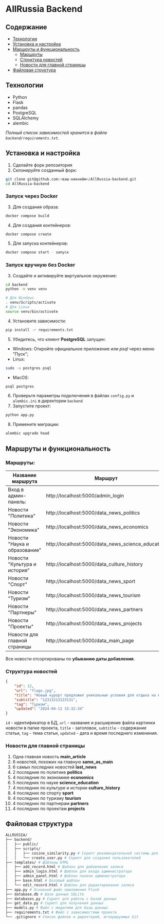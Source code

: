 # AllRussia Backend
## Содержание
- [Технологии](#технологии)
- [Установка и настройка](#установка-и-настройка)
- [Маршруты и функциональность](#маршруты-и-функциональность)
    - [Маршруты](#маршруты)
    - [Структура новостей](#структура-новостей)
    - [Новости для главной страницы](#новости-для-главной-страницы)
- [Файловая структура](#файловая-структура)

## Технологии
- Python
- Flask
- pandas
- PostgreSQL
- SQLAlchemy
- alembic


*Полный список зависимостей хранится в файле `backend/requirements.txt`.*

## Установка и настройка
1. Сделайте форк репозитория
2. Склонируйте созданный форк:
```bash
git clone git@github.com:<ваш-никнейм>/AllRussia-backend.git
cd AllRussia-backend
```
### Запуск через Docker
3. Для создания образа:
```bash
docker compose build
```
4. Для создания контейнеров:
```bash
docker compose create
```
5. Для запуска контейнеров:
```bash
docker compose start - запуск
```

### Запуск вручную без Docker
3. Cоздайте и активируйте виртуальное окружение:
```bash
cd backend
python -m venv venv

# Для Windows
. venv/Scripts/activate
# Для Linux
source venv/bin/activate 
```
4. Установите зависимости:
```bash
pip install -r requirements.txt
```
5. Убедитесь, что клиент **PostgreSQL** запущен:
- Windows: Откройте официальное приложение или *psql* через меню "Пуск";
- Linux: 
```bash
sudo -u postgres psql
```
- MacOS:
```bash
psql postgres
```
6. Проверьте параметры подключения в файлах `config.py` и `alembic.ini` в директории `backend`
7. Запустите проект:
```bash
python app.py
```
8. Примените миграции:
```bash
alembic upgrade head
```
## Маршруты и функциональность
### Маршруты:
| Название маршрута | Маршрут |
|------------|------------|
| Вход в админ-панель: |http://localhost:5000/admin_login |
| Новости "Политика" | http://localhost:5000/data_news_politics |
| Новости "Экономика" | http://localhost:5000/data_news_economics |
| Новости "Наука и образование" | http://localhost:5000/data_news_science_education |
| Новости "Культура и история" | http://localhost:5000/data_culture_history |
| Новости "Спорт" | http://localhost:5000/data_news_sport |
| Новости "Туризм" | http://localhost:5000/data_news_tourism |
| Новости "Партнеры" | http://localhost:5000/data_news_partners |
| Новости "Проекты" | http://localhost:5000/data_news_projects |
| Новости для главной страницы | http://localhost:5000/data_main_page |

Все новости отсортированы по **убыванию даты добавления**.

### Структура новостей
```json
{
    "id": 12,
    "url": "flags.jpg",
    "title": "Новый курорт предложил уникальные условия для отдыха на море",
    "subtitle": "12313213123131",
    "tag": "Туризм",
    "updated": "2024-04-11 15:32:34"
}
```
`id` - идентификатор в БД, `url` - название и расширение файла картинки новости в папке проекта, `title` - заголовок, `subtitle` - содержание статьи, `tag` - тема статьи, `updated` - дата и время последнего изменения.

### Новости для главной страницы
1. Одна главная новость **main_article**
2. 6 новостей, похожих на главную **same_as_main**
3. 6 самых последних новостей **last_news**
4. 2 последние по политике **politics**
5. 4 последние по экономике **economics**
6. 5 последних по науке **science_education**
7. 4 последних по культуре и истории **culture_history**
8. 4 последних по спорту **sport**
9. 4 последних по туризму **tourism**
10. 4 последних по партнерам **partners**
11. 4 последних по проектам **projects**


## Файловая структура
```bash
ALLRUSSIA/
├── backend/
│   ├── public/
│   ├── scripts/ 
│   │   ├── cosine_similarity.py # Скрипт рекомендательной системы для получения новостей, схожих по заголовкам
│   │   └── create_user.py # Скрипт для создания пользователей
├── templates/ # Шаблоны HTML
│   ├── add_record.html # Шаблон для добавления записи
│   ├── admin_login.html # Шаблон для входа администратора
│   ├── admin_panel.html # Шаблон панели администратора
│   ├── base.html # Базовый шаблон
│   └── edit_record.html # Шаблон для редактирования записи
├── app.py # Основной файл приложения Flask
├── database.db # База данных SQLite
├── databases.py # Скрипт для работы с базой данных
├── get_data.py # Скрипт для получения данных
├── models.py # Файл с моделями для базы данных
├── requirements.txt # Файл с зависимостями проекта
└── .gitignore # Список файлов и директорий, игнорируемых Git
```
